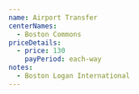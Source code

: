 ```yaml
---
name: Airport Transfer
centerNames:
  - Boston Commons
priceDetails:
  - price: 130
    payPeriod: each-way
notes:
  - Boston Logan International
---
```

